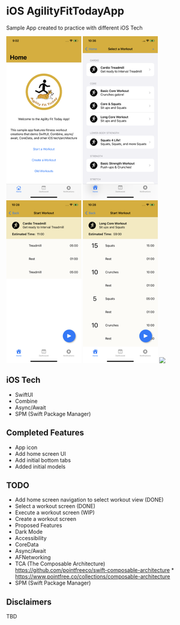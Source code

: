 # iOS AgilityFitTodayApp
Sample App created to practice with different iOS Tech

<img src="./Screenshots/Home.PNG" width="200"/> <img src="./Screenshots/SelectWorkout.PNG" width="200"/> <img src="./Screenshots/StartWorkout1.PNG" width="200"/> <img src="./Screenshots/StartWorkout2.PNG" width="200"/> <img src="./Screenshots/StartWorkout2_Scrollable.PNG" width="200"/>

## iOS Tech
* SwiftUI
* Combine
* Async/Await
* SPM (Swift Package Manager)

## Completed Features
* App icon
* Add home screen UI 
* Add initial bottom tabs
* Added initial models

## TODO
* Add home screen navigation to select workout view (DONE)
* Select a workout screen (DONE)
* Execute a workout screen (WIP)
* Create a workout screen
* Proposed Features
* Dark Mode
* Accessibility
* CoreData
* Async/Await
* AFNetworking
* TCA (The Composable Architecture) https://github.com/pointfreeco/swift-composable-architecture
        * https://www.pointfree.co/collections/composable-architecture
* SPM (Swift Package Manager)

## Disclaimers
TBD
